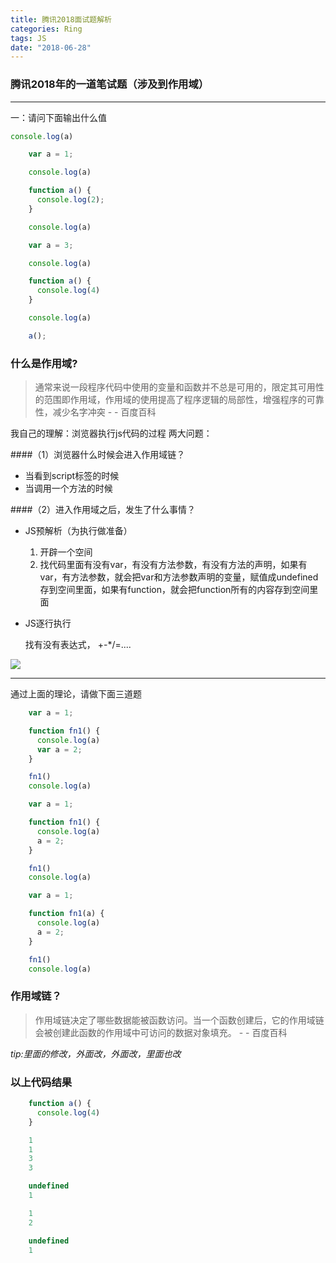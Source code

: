 ```yaml
---
title: 腾讯2018面试题解析
categories: Ring
tags: JS
date: "2018-06-28"
---
```



### 腾讯2018年的一道笔试题（涉及到作用域）
****
 一：请问下面输出什么值
```javascript
console.log(a)

    var a = 1;

    console.log(a)

    function a() {
      console.log(2);
    }

    console.log(a)

    var a = 3;

    console.log(a)

    function a() {
      console.log(4)
    }

    console.log(a)

    a();
```

### 什么是作用域?

> 通常来说一段程序代码中使用的变量和函数并不总是可用的，限定其可用性的范围即作用域，作用域的使用提高了程序逻辑的局部性，增强程序的可靠性，减少名字冲突   - - 百度百科

我自己的理解：浏览器执行js代码的过程
两大问题：

####（1）浏览器什么时候会进入作用域链？
 - 当看到script标签的时候
 - 当调用一个方法的时候

####（2）进入作用域之后，发生了什么事情？
 - JS预解析（为执行做准备）

    1. 开辟一个空间
    2. 找代码里面有没有var，有没有方法参数，有没有方法的声明，如果有var，有方法参数，就会把var和方法参数声明的变量，赋值成undefined存到空间里面，如果有function，就会把function所有的内容存到空间里面

 - JS逐行执行
 
     找有没有表达式， +-*/=....

![](/img/ring1.jpg)

****
 通过上面的理论，请做下面三道题
```javascript
    var a = 1;

    function fn1() {
      console.log(a)
      var a = 2;
    }

    fn1()
    console.log(a)
```

```javascript
    var a = 1;

    function fn1() {
      console.log(a)
      a = 2;
    }

    fn1()
    console.log(a)
```

```javascript
    var a = 1;

    function fn1(a) {
      console.log(a)
      a = 2;
    }

    fn1()
    console.log(a)
```

### 作用域链？

> 作用域链决定了哪些数据能被函数访问。当一个函数创建后，它的作用域链会被创建此函数的作用域中可访问的数据对象填充。   - - 百度百科

*tip:里面的修改，外面改，外面改，里面也改*


### 以上代码结果
```javascript
    function a() {
      console.log(4)
    }

    1
    1
    3
    3
```
```javascript
    undefined
    1
```
```javascript
    1
    2
```
```javascript
    undefined
    1
```